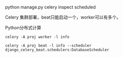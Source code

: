 python manage.py celery inspect scheduled

Celery 集群部署，beat只能启动一个，worker可以有多个。

Python分布式计算

```
celery -A proj worker -l info

celery -A proj beat -l info --scheduler django_celery_beat.schedulers:DatabaseScheduler
```

